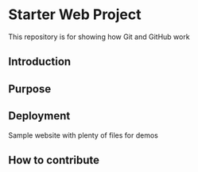 # Starter Web Project

This repository is for showing how Git and GitHub work

## Introduction

## Purpose

## Deployment

Sample website with plenty of files for demos

## How to contribute